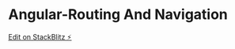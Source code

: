 # Angular-Routing And Navigation

[Edit on StackBlitz ⚡️](https://stackblitz.com/edit/17soece11053assign01)
